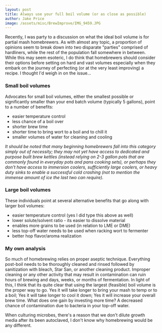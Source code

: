 ```yaml
---
layout: post
title: Always use your full boil volume (or as close as possible)
author: Jake Price
image: /assets/misc/BrewImprove/IMG_9459.JPG
---
```


Recently, I was party to a discussion on what the ideal boil volume is for partial mash homebrewers. As with almost any topic, a proportion of opinions seem to break down into two disparate "parties" comprised of hardliners, while the rest of the population fall somewhere in between. While this may seem esoteric, I do think that homebrewers should consider their options before setting on hard and vast volumes especially when they embark on the journey of perfecting (or at the very least improving) a recipe. I thought I'd weigh in on the issue...

### Small boil volumes   
Advocates for small boil volumes, either the smallest possible or significantly smaller than your end batch volume (typically 5 gallons), point to a number of benefits:  

* easier temperature control  
* less chance of a boil over   
* shorter brew time   
* shorter time to bring wort to a boil and to chill it    
* smaller volumes of water for cleaning and cooling    

*It should be noted that many beginning homebrewers fall into this category simply out of necessity; they may not yet have access to dedicated and purpose built brew kettles (instead relying on 2-3 gallon pots that are commonly found in everyday pots and pans cooking sets), or perhaps they don't have access to immersion coolers, sufficiently large coolers, or heavy duty sinks to enable a successful cold crashing (not to mention the immense amount of ice the last two can require).*   

### Large boil volumes   
These individuals point at several alternative benefits that go along with larger boil volumes:   

* easier temperature control (yes I did type this above as well)  
* lower solute/solvent ratio - its easier to dissolve material   
* enables more grains to be used (in relation to LME or DME)
* less top-off water needs to be used when racking wort to fermenter    
* better hop flavor/aroma realization    

### My own analysis    
So much of homebrewing relies on proper aseptic technique. Everything post-boil needs to be thoroughly cleaned and rinsed followed by sanitization with bleach, Star San, or another cleaning product. Improper cleaning or any other activity that may result in contamination can ruin hours of brewing and days, weeks, or months of fermentation. In light of this, I think that its quite clear that using the largest (feasible) boil volume is the proper way to go. Yes it will take longer to bring your mash to temp or to a boil; Yes it will take longer to cool it down; Yes it will increase your overall brew time. What does one gain by investing more time? A decreased chance of contamination due to bacteria in your top-off water. 

When culturing microbes, there's a reason that we don't dilute growth media after its been autoclaved, I don't know why homebrewing would be any different. 
